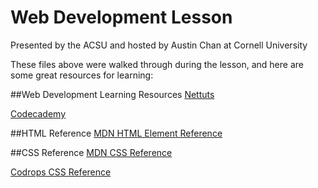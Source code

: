 # Web Development Lesson
Presented by the ACSU and hosted by Austin Chan at Cornell University

These files above were walked through during the lesson, and here are some great resources for learning:

##Web Development Learning Resources
[Nettuts](http://code.tutsplus.com/series/web-development-from-scratch--net-19995)

[Codecademy](http://www.codecademy.com/)

##HTML Reference
[MDN HTML Element Reference](https://developer.mozilla.org/en-US/docs/Web/HTML/Element)

##CSS Reference
[MDN CSS Reference](https://developer.mozilla.org/en-US/docs/Web/CSS/Reference)

[Codrops CSS Reference](http://tympanus.net/codrops/css_reference/)
